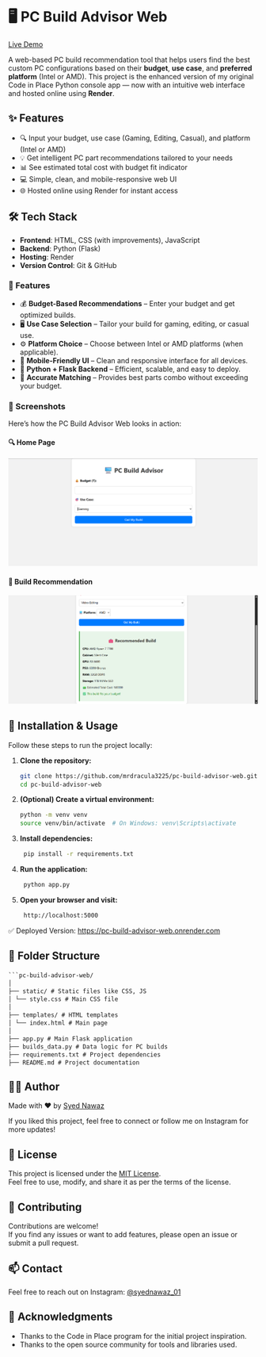 # 🖥️ PC Build Advisor Web

[Live Demo](https://pc-build-advisor-web.onrender.com)

A web-based PC build recommendation tool that helps users find the best custom PC configurations based on their **budget**, **use case**, and **preferred platform** (Intel or AMD). This project is the enhanced version of my original Code in Place Python console app — now with an intuitive web interface and hosted online using **Render**.


## ✨ Features

- 🔍 Input your budget, use case (Gaming, Editing, Casual), and platform (Intel or AMD)
- 💡 Get intelligent PC part recommendations tailored to your needs
- 📊 See estimated total cost with budget fit indicator
- 💻 Simple, clean, and mobile-responsive web UI
- 🌐 Hosted online using Render for instant access


## 🛠️ Tech Stack

- **Frontend**: HTML, CSS (with improvements), JavaScript
- **Backend**: Python (Flask)
- **Hosting**: Render
- **Version Control**: Git & GitHub

    
### 🚀 Features

- 💰 **Budget-Based Recommendations** – Enter your budget and get optimized builds.
- 🖥️ **Use Case Selection** – Tailor your build for gaming, editing, or casual use.
- ⚙️ **Platform Choice** – Choose between Intel or AMD platforms (when applicable).
- 📱 **Mobile-Friendly UI** – Clean and responsive interface for all devices.
- 🔧 **Python + Flask Backend** – Efficient, scalable, and easy to deploy.
- 🎯 **Accurate Matching** – Provides best parts combo without exceeding your budget.


### 📸 Screenshots

Here’s how the PC Build Advisor Web looks in action:

#### 🔍 Home Page
![Home page](assests/homepage.png)


#### 🧮 Build Recommendation
![build](assests/build.png)



## 🚀 Installation & Usage

Follow these steps to run the project locally:

1. **Clone the repository:**
   ```bash
   git clone https://github.com/mrdracula3225/pc-build-advisor-web.git
   cd pc-build-advisor-web

2. **(Optional) Create a virtual environment:**
   ```bash
   python -m venv venv
   source venv/bin/activate  # On Windows: venv\Scripts\activate

3. **Install dependencies:**
   ```bash
    pip install -r requirements.txt

4. **Run the application:**
   ```bash
    python app.py

5. **Open your browser and visit:**
   ```bash
    http://localhost:5000


✅ Deployed Version: https://pc-build-advisor-web.onrender.com


## 📂 Folder Structure

    ```pc-build-advisor-web/
    │
    ├── static/ # Static files like CSS, JS
    │ └── style.css # Main CSS file
    │
    ├── templates/ # HTML templates
    │ └── index.html # Main page
    │
    ├── app.py # Main Flask application
    ├── builds_data.py # Data logic for PC builds
    ├── requirements.txt # Project dependencies
    ├── README.md # Project documentation


## 🙋‍♂️ Author

Made with ❤️ by [Syed Nawaz](https://www.instagram.com/syednawaz_01/)

If you liked this project, feel free to connect or follow me on Instagram for more updates!


## 📝 License

This project is licensed under the [MIT License](LICENSE).  
Feel free to use, modify, and share it as per the terms of the license.


## 🤝 Contributing

Contributions are welcome!  
If you find any issues or want to add features, please open an issue or submit a pull request.

## 📫 Contact

Feel free to reach out on Instagram: [@syednawaz_01](https://www.instagram.com/syednawaz_01/)

## 🙏 Acknowledgments

- Thanks to the Code in Place program for the initial project inspiration.  
- Thanks to the open source community for tools and libraries used.
